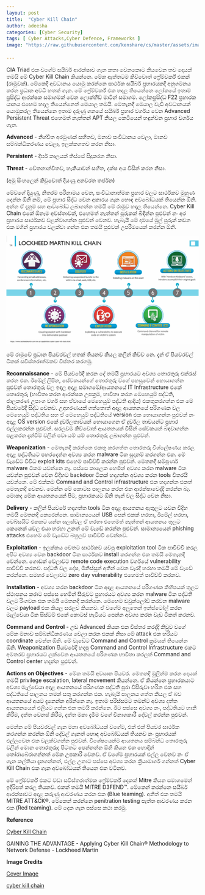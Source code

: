 ```yaml
---
layout: post
title:  "Cyber Kill Chain"
author: adeesha
categories: [Cyber Security]
tags: [ Cyber Attacks,Cyber Defence, Frameworks ]
image: "https://raw.githubusercontent.com/kenshare/cs/master/assets/images/posts/ajp/cov/CKC.jpg"

---
```


CIA Triad එක වගේම සයිබර් ආරක්ෂාව ගැන කතා වෙනකොට කියවෙන තව දෙයක් තමයි මේ Cyber Kill Chain කියන්නෙ. මේක ඇත්තටම කිව්වොත් ෆ්‍රේම්වර්ක් එකක් (රාමුවක්). මේකෙදි අවධානය යොමු කරන්නෙ සාර්ථක සයිබර් ප්‍රහාරයකදී අනුගමනය කරන ප්‍රධාන අවධි හතක් ගැන. මේ ෆ්‍රේම්වර්ක් එක හදල තියෙන්නෙ ලෝකයේ ඉතාම ප්‍රසිද්ධ ආරක්ෂක සමාගමක් වෙන ලොක්හීඩ් මාටින් සමාගම. ලෝකප්‍රසිද්ධ F22 ප්‍රහාරක යානය එහෙම හදල තියෙන්නෙත් මෙයාල තමයි. මෙතැනදී මෙයාල වැඩි අවධානයක් යොමුකරල තියෙන්නෙ ඉතාම දරුණු ගනයේ සයිබර් ප්‍රහාර වර්ගය වෙන Advanced Persistent Threat එහෙමත් නැත්තන් APT කියල කෙටියෙන් හඳුන්වන ප්‍රහාර වර්ගය ගැන.

**Advanced** - නිශ්චිත අරමුණක් සහිතව, මනාව සංවිධානය වෙලා, මානව සම්බන්ධීකරණය වෙලා, ඉලක්කගතව කරන නිසා.

**Persistent** - දීර්ඝ කාලයක් තිස්සේ සිදුකරන නිසා.

**Threat** - චේතනාන්විතව, හැකියාවන් සහිත, දක්ෂ අය විසින් කරන නිසා.

(අමු සිංහලෙන් කිවුවොත් දියණු අනවරත තර්ජන) 

මේවගේ දියුණු, නිතරම පරිනාමය වෙන, සංවිධානාත්මක ප්‍රහාර වලට සාර්ථකව මුහුණ දෙන්න ඕනි නම්, මේ ප්‍රහාර සිද්ධ වෙන අකාරය ගැන හොඳ අවබෝධයක් තියෙන්න ඕනි. අන්න ඒ දැනුම සහ ආවබෝධ ලබාගන්න තමයි මේ රාමුව හදල තියෙන්නෙ. Cyber Kill Chain එකේ ඕනෑම අවස්තාවක්, එහෙමත් නැත්තන් පුරුකක් බිඳින්න පුළුවන් නං අර ප්‍රහාරය සාර්ථකව වළක්වාගන්න පුළුවන් වෙනව. හැබැයි මේ දාමයේ මුල් පුරුක් කඩන එක මගින් ප්‍රහාරය වලක්වා ගන්න එක තමයි පුළුවන් උපරිමයෙන් කරන්න ඕනි.

![cyber kill chain](https://github.com/kenshare/cs/blob/main/assets/images/posts/ajp/cont/ckc.png)

මේ රාමුවේ ප්‍රධාන පියවරවල් හතක් තියනව කියල කලින් කිව්ව නෙ. දැන් ඒ පියවරවල් ටිකක් සවිස්තරාත්මකව විස්තර කරගමු.

**Reconnaissance** -  මේ පියවරේදී කරන දේ තමයි ප්‍රහාරයට අවශ්‍ය තොරතුරු එක්රැස් කරන එක. ඊමේල් ලිපින, සේවකයන්ගේ තොරතුරු වගේ පහසුවෙන් හොයාගන්න පුළුවන් තොරතුරු වල ඉඳල අදාළ සමාගමේ/ආයතනයේ IT Infrastructure එකේ තොරතුරු (භාවිතා කරන ආරක්ෂක උපක්‍රම, භාවිතා කරන මෙහෙයුම් පද්ධති, ජාලකරණ උපාංග වර්ග සහ ඒවායේ මෙහෙයුම් පද්ධති ආදිය) එකතුකරගන්න එක මේ පියවරේදී සිද්ධ වෙනව. උදාහරණයක් ගත්තොත් අදාළ ආයතනයේ පරිගණක වල මෙහෙයුම් පද්ධතිය සහ ඒ මෙහෙයුම් පද්ධතියේ version එක හොයාගන්න පුළුවන් නං අදාළ OS version එකේ දුර්වලතාවයන් හොයාගෙන ඒ දුර්වල තාවයන්ට ප්‍රහාර එල්ලකරන්න පුළුවන්. සරලවම කිව්වොත් ආයතනයක් විසින් සේවකයන් බඳවාගන්න පළකරන දැන්වීම් වලින් පවා යම් යම් තොරතුරු ලබාගන්න පුළුවන්.

**Weaponization** - මෙතැනදී කරන්නෙ එකතු කරගත්ත තොරතරු විශ්ලේෂණය කරල අදාළ පද්ධතියට පහරදෙන්න අවශ්‍ය කරන malware ටික සුදානම් කරගන්න එක. මේ වැඩේට විවිධ exploit kits එහෙම පාවිච්චි කරන්න පුළුවන්. මෙතනදි සම්පුර්ණ malware ටිකම යවන්නෙ නෑ. පස්සෙ කාලෙක හෙමින් අවශ්‍ය කරන malware ටික යවන්න පුළුවන් වෙන විදිහට backdoor ටිකක් හදාගන්න අවශ්‍ය කරන tools විතරයි යවන්නෙ. මේ එක්කම Command and Control infrastructure එක හදාගන්න එකත් මෙතැනදී වෙනව. මෙන්න මේ කොටස පාලනය කරන එක ආරක්ෂාවෙද්දි කරන්න බෑ. මොකද මේක ආයතනයෙන් පිට, ප්‍රහාරකයට ඕනි තැන් වල සිද්ධ වෙන නිසා. 

**Delivery** - කලින් පියවරේ හදාගත්ත tools ටික අදාළ ආයතනය ඇතුලට යවන විදිහ තමයි මෙතනදි කෙරෙන්නෙ. සාමාන්‍යයෙන් USB පෙන් එකක් හරහා, ඊමේල් හරහා, වෙබ්සයිට් එකකට යන්න සලස්වල ඒ හරහා එහෙමත් නැත්තන් ආයතනය තුලට කෙනෙක් යවල එයා හරහා උනත් මේ වැඩේ කරන්න පුළුවන්. සාමාන්‍යයෙන් phishing attacks එහෙම මේ වැඩේට බහුලව පාවිච්චි වෙන්නව.

**Exploitation** - ඉලක්කය වෙතට සාර්ථකව යවපු exploitation tool ටික පාවිච්චි කරල අපිට අවශ්‍ය වෙන backdoor ටික සාර්ථකව install කරගන්න එක තමයි මෙතැනදී වෙන්නෙ. ගොඩක් වෙලාවට remote code execution වර්ගයේ vulnerability පාවිච්චි කරනව. පද්ධති වල දෝෂ, මිනිස්සුන් අතින් වෙන වැරදි හරහා තමයි මේ වැඩේ කරන්නෙ. සමහර වෙලාවට zero day vulnerability එහෙමත් පාවිච්චි කරනව.

**Installation** - අවශ්‍ය කරන backdoor ටික අදාළ ආයතනයේ පරිගණක කිහිපයක් තුලට ස්ථාපනය කරාට පස්සෙ හෙමින් සීරුවට ප්‍රහාරයට අවශ්‍ය කරන malware ටික පද්ධති වලට රිංගවන එක තමයි මෙතනදි කරන්නෙ. මෙහෙම ඩවුන්ලෝඩ් කරවන malware වලට payload එක කියල සරලව කියනව.  ඒ වගේම අලුතෙන් ඉන්ස්ටෝල් කරන මැල්වෙයා ටික සිස්ටම් එකේ කොටස් හැටියට පෙන්න අවශ්‍ය කරන වැඩ ටිකත් කරනව.

**Command and Control** - උඩ Advanced කියන එක විස්තර කරද්දි කිවුව වගේ මේක මනාව සම්බන්ධීකරණය වෙලා කරන එකක් නිසා මේ attack එක හරියට coordinate වෙන්න ඕනි. මේ වැඩේට Command and Control ක්‍රමයක් තියෙන්න ඕනි. Weaponization පියවරේදි හදපු Command and Control Infrastructure එකට අමතරව ප්‍රහාරයට ලක්වෙන ආයතනයේ පරිගණක භාවිතා කරලත් Command and Control center හදන්න පුළුවන්.

**Actions on Objectives** - මේක තමයි අවසාන පියවර. මෙතනදි මුලින්ම කරන දෙයක් තමයි privilege escalation, lateral movement කියන්නෙ. ඒ කියන්නෙ ප්‍රහාරකයාට අවශ්‍ය මැල්වෙයා අදාළ ආයතනයේ පරිගණක පද්ධති පුරා විසිරුවා හරින එක සහ පද්ධතියේ පාලනය තමන් සතු කරගන්න එක. හැබැයි පාලනය ගත්ත කියල ඒ බව ආයතනයේ අයට දැනෙන්න අරින්නෙ නෑ. ඉතාම පරිස්සමට තමන්ට අවශ්‍ය දත්ත ආයතනයෙන් එලියට ගන්න එක තමයි කරන්නෙ. ඊට පස්සෙ අවශ්‍ය නං, පද්ධතියට හානි කිරීම, දත්ත වෙනස් කිරීම, දත්ත මකා දැමීම වගේ විනාශකාරී දේවල් කරන්න පුළුවන්.

මෙන්න මේ පියවරවල් ගැන මනා අවබෝධයක් වගේම, එක් එක් පියවර සාර්ථක කරගන්න කරන්න ඕනි දේවල් ගැනත් හොඳ අවබෝධයක් තියනව නං ප්‍රහාරයක් එල්ලවෙන එක වලක්වගන්න පුළුවන්. විශේෂයෙන්ම ආයතනය සම්බන්ධ තොරතුරු වලින් මොන තොරතුරුද පිටතට පෙන්නන්න ඕනි කියන එක හොඳින් තෝරාබේරාගන්නත් මේක උපකාරී වෙනව. ඒ වගේම ප්‍රහාරයක් එල්ල වෙනව නං ඒ ගැන කල්තියා දැනගන්නත්, එල්ල උනාට පස්සෙ අවශ්‍ය කරන ක්‍රියාමාර්ග ගන්නත් Cyber Kill Chain එක ගැන අවබෝධයක් තියෙන එක වටිනව.

මේ ෆ්‍රේම්වර්ක් එකට වඩා සවිස්තරාත්මක ෆ්‍රේම්වර්ක් දෙකක් Mitre කියන සමාගමෙන් ඉදිරිපත් කරල තියනව. එකක් තමයි MITRE D3FEND™. මේකෙන් කරන්නෙ සයිබර් ආරක්ෂාවට අදාළ කරුණු ආවරණය කරන එක (Blue teaming). අනිත් එක තමයි MITRE ATT&CK®. මේකෙන් කරන්නෙ penitration testing පැත්ත ආවරණය කරන එක (Red teaming). මේ දෙක ගැන පස්සෙ කථා කරමු.



**Reference**

[Cyber Kill Chain](https://www.lockheedmartin.com/en-us/capabilities/cyber/cyber-kill-chain.html)

GAINING THE ADVANTAGE - Applying Cyber Kill Chain® Methodology to Network Defense - Lockheed Martin



**Image Credits**

[Cover Image](https://www.lockheedmartin.com/)

[cyber kill chain](https://www.lockheedmartin.com/)